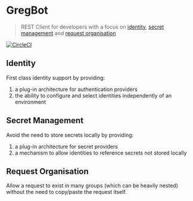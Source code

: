 # GregBot
> REST Client for developers with a focus on [identity](#identity), [secret management](#secret-management) and 
> [request organisation](#request-organisation)

[![CircleCI](https://dl.circleci.com/status-badge/img/gh/michaelcowan/gregbot/tree/master.svg?style=svg)](https://dl.circleci.com/status-badge/redirect/gh/michaelcowan/gregbot/tree/master)

## Identity
First class identity support by providing:
1. a plug-in architecture for authentication providers
2. the ability to configure and select identities independently of an environment

## Secret Management
Avoid the need to store secrets locally by providing:
1. a plug-in architecture for secret providers
2. a mechanism to allow identities to reference secrets not stored locally

## Request Organisation
Allow a request to exist in many groups (which can be heavily nested) without the need to copy/paste the request itself.
